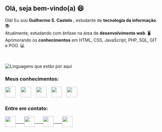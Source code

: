## Olá, seja bem-vindo(a) 😄

Olá! Eu sou **Guilherme S. Castelo** , estudante de **tecnologia da informação**. 📚 <br>
Atualmente, estudando com ênfase na área de **desenvolvimento web**. 🖥 <br>
Aprimorando os **conhecimentos** em HTML, CSS, JavaScript, PHP, SQL, GIT e POO. 💻

<br>

![Linguagens que estão por aqui](https://github-readme-stats.vercel.app/api/top-langs/?username=GuilhermeCastelo&layout=compact&langs_count=16&theme=react&locale=pt-br&border_radius=5&hide_border=true&card_width=450)

### Meus conhecimentos:
<div>
  <img src="https://image.flaticon.com/icons/png/512/888/888859.png" width="35" heigth="35">&nbsp;&nbsp;&nbsp;
  <img src="https://image.flaticon.com/icons/png/512/888/888847.png" width="35" heigth="35">&nbsp;&nbsp;&nbsp;
  <img src="https://image.flaticon.com/icons/png/512/919/919828.png" width="35" heigth="35">&nbsp;&nbsp;&nbsp;
  <img src="https://image.flaticon.com/icons/png/512/919/919830.png" width="35" heigth="35">&nbsp;&nbsp;&nbsp;
  <img src="https://image.flaticon.com/icons/png/512/919/919836.png" width="35" heigth="35">&nbsp;&nbsp;&nbsp;
</div>

### Entre em contato:
<div>
  <a href="https://sitetestegsc.000webhostapp.com/" target="_blank">
    <img src="https://image.flaticon.com/icons/png/512/841/841364.png" align="center" width="35" heigth="35">
  </a>
  <a href="https://www.linkedin.com/in/guilherme-sena-castelo/" target="_blank">&nbsp;&nbsp;&nbsp;&nbsp;&nbsp;
    <img src="https://image.flaticon.com/icons/png/512/145/145807.png" align="center" width="35" heigth="35">
  </a>
  <a href="mailto:guilherme.senacastelo@gmail.com" target="_blank">&nbsp;&nbsp;&nbsp;&nbsp;&nbsp;
    <img src="https://image.flaticon.com/icons/png/512/732/732200.png" align="center" width="35" heigth="35">
  </a>
  <a href="https://www.instagram.com/guilherme_sena_castelo/" target="_blank">&nbsp;&nbsp;&nbsp;&nbsp;&nbsp;
    <img src="https://image.flaticon.com/icons/png/512/2111/2111463.png" align="center" width="35" heigth="35">
  </a>
</div>
